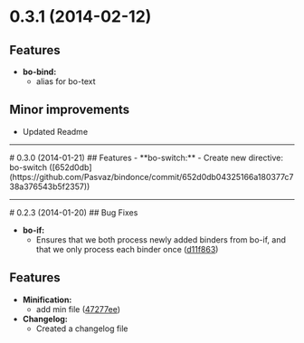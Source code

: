 # 0.3.1 (2014-02-12)
## Features
- **bo-bind:**
  - alias for bo-text

## Minor improvements
- Updated Readme

<hr />
# 0.3.0 (2014-01-21)
## Features
- **bo-switch:**
  - Create new directive: bo-switch ([652d0db](https://github.com/Pasvaz/bindonce/commit/652d0db04325166a180377c738a376543b5f2357))

<hr />
# 0.2.3 (2014-01-20)
## Bug Fixes

- **bo-if:**
	- Ensures that we both process newly added binders from bo-if, and that
we only process each binder once ([d11f863](https://github.com/Pasvaz/bindonce/commit/e091c273bbd17603d410fecc363874f0d1e6f38e))

## Features

- **Minification:**
  - add min file ([47277ee](https://github.com/Pasvaz/bindonce/commit/47277eedd092b3210de362c725a7dadcddac8e87))
- **Changelog:**
  - Created a changelog file